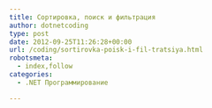 ```yaml
---
title: Сортировка, поиск и фильтрация
author: dotnetcoding
type: post
date: 2012-09-25T11:26:28+00:00
url: /coding/sortirovka-poisk-i-fil-tratsiya.html
robotsmeta:
  - index,follow
categories:
  - .NET Программирование

---
```

